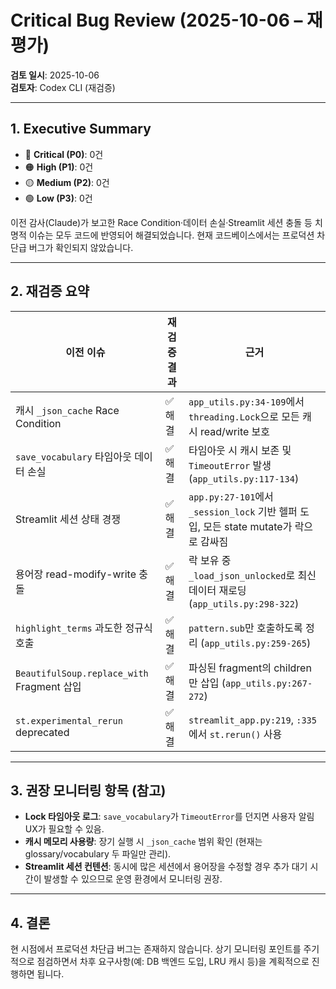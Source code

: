# Critical Bug Review (2025-10-06 – 재평가)

**검토 일시**: 2025-10-06  
**검토자**: Codex CLI (재검증)

---

## 1. Executive Summary
- 🔴 **Critical (P0)**: 0건
- 🟠 **High (P1)**: 0건
- 🟡 **Medium (P2)**: 0건
- 🟢 **Low (P3)**: 0건

이전 감사(Claude)가 보고한 Race Condition·데이터 손실·Streamlit 세션 충돌 등 치명적 이슈는 모두 코드에 반영되어 해결되었습니다. 현재 코드베이스에서는 프로덕션 차단급 버그가 확인되지 않았습니다.

---

## 2. 재검증 요약

| 이전 이슈 | 재검증 결과 | 근거 |
|-----------|-------------|------|
| 캐시 `_json_cache` Race Condition | ✅ 해결 | `app_utils.py:34-109`에서 `threading.Lock`으로 모든 캐시 read/write 보호 |
| `save_vocabulary` 타임아웃 데이터 손실 | ✅ 해결 | 타임아웃 시 캐시 보존 및 `TimeoutError` 발생 (`app_utils.py:117-134`) |
| Streamlit 세션 상태 경쟁 | ✅ 해결 | `app.py:27-101`에서 `_session_lock` 기반 헬퍼 도입, 모든 state mutate가 락으로 감싸짐 |
| 용어장 read-modify-write 충돌 | ✅ 해결 | 락 보유 중 `_load_json_unlocked`로 최신 데이터 재로딩 (`app_utils.py:298-322`) |
| `highlight_terms` 과도한 정규식 호출 | ✅ 해결 | `pattern.sub`만 호출하도록 정리 (`app_utils.py:259-265`) |
| `BeautifulSoup.replace_with` Fragment 삽입 | ✅ 해결 | 파싱된 fragment의 children만 삽입 (`app_utils.py:267-272`) |
| `st.experimental_rerun` deprecated | ✅ 해결 | `streamlit_app.py:219`, `:335`에서 `st.rerun()` 사용 |

---

## 3. 권장 모니터링 항목 (참고)
- **Lock 타임아웃 로그**: `save_vocabulary`가 `TimeoutError`를 던지면 사용자 알림 UX가 필요할 수 있음.
- **캐시 메모리 사용량**: 장기 실행 시 `_json_cache` 범위 확인 (현재는 glossary/vocabulary 두 파일만 관리).
- **Streamlit 세션 컨텐션**: 동시에 많은 세션에서 용어장을 수정할 경우 추가 대기 시간이 발생할 수 있으므로 운영 환경에서 모니터링 권장.

---

## 4. 결론
현 시점에서 프로덕션 차단급 버그는 존재하지 않습니다. 상기 모니터링 포인트를 주기적으로 점검하면서 차후 요구사항(예: DB 백엔드 도입, LRU 캐시 등)을 계획적으로 진행하면 됩니다.

